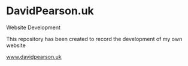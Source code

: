 # DavidPearson.uk
Website Development

This repository has been created to record the development of my own website

www.davidpearson.uk

